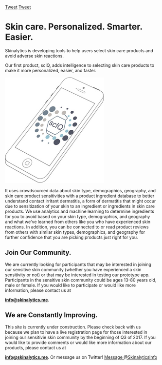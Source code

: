 <a href="https://twitter.com/share" class="twitter-share-button" data-show-count="false">Tweet</a><script async src="//platform.twitter.com/widgets.js" charset="utf-8"></script>
<a href="https://twitter.com/share" class="twitter-share-button" data-text="Check out what Skinalytics is doing for customizable, safe use of skin care products! " data-hashtags="skincare, skin, skintype" data-show-count="false">Tweet</a><script async src="//platform.twitter.com/widgets.js" charset="utf-8"></script>


# Skin care. Personalized. Smarter. Easier.

Skinalytics is developing tools to help users select skin care products and avoid adverse skin reactions.

Our first product, scIQ, adds intelligence to selecting skin care products to make it more personalized, easier, and faster. 

![Image of Skinalytics Logo](Images/scIQ_iphone_skew72dpi.jpg)

It uses crowdsourced data about skin type, demographics, geography, and skin care product sensitivities with a product ingredient database to better understand contact irritant dermatitis, a form of dermatitis that might occur due to sensitization of your skin to an ingredient or ingredients in skin care products. We use analytics and machine learning to determine ingredients for you to avoid based on your skin type, demographics, and geography and what we've learned from others like you who have experienced skin reactions. In addition, you can be connected to or read product reviews from others with similar skin types, demographics, and geography for further confidence that you are picking products just right for you.

## Join Our Community.

We are currently looking for participants that may be interested in joining our sensitive skin community (whether you have experienced a skin sensitivity or not) or that may be interested in testing our prototype app. Participants in the sensitive skin community could be ages 13-80 years old, male or female. If you would like to participate or would like more information, please contact us at 

**<info@skinalytics.me>**.

## We are Constantly Improving.

This site is currently under construction. Please check back with us because we plan to have a live registration page for those interested in joining our sensitivie skin community by the beginning of Q3 of 2017. If you would like to provide comments or would like more information about our products, please contact us at

**<info@skinalytics.me>**.
Or message us on Twitter!
<a href="https://twitter.com/messages/compose?recipient_id=SkinalyticsInfo" class="twitter-dm-button" data-screen-name="SkinalyticsInfo" data-show-count="false">Message @SkinalyticsInfo</a><script async src="//platform.twitter.com/widgets.js" charset="utf-8"></script>
